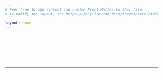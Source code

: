 ```yaml
---
# Feel free to add content and custom Front Matter to this file.
# To modify the layout, see https://jekyllrb.com/docs/themes/#overriding-theme-defaults

layout: home
---
```


<div class="p-4 mb-4" style="background-image: url('/assets/images/bg.png');color:white">
  <h1 >Data Visualization, Data Science and AI
    <span style="font-size:25%;font-weight:lighter">by </span> 
    <span class="text-secondary" style="font-size:50%;font-weight: bolder;"> Alan
        <span style="font-weight:lighter">Jones</span>
    </span>
</h1>
<hr/>
<p>{{- site.description | escape -}}</p>
</div>  